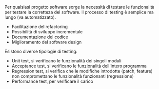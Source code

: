 Per qualsiasi progetto software sorge la necessità di testare le funzionalità per testare la corretteza del software. Il processo di testing è semplice ma lungo (va automatizzato).
- Facilitazione del refactoring
- Possibilità di sviluppo incrementale
- Documentazione del codice
- Miglioramento del software design

Esistono diverse tipologie di testing:
- Unit test, si verificano le funzionalità dei singoli moduli
- Acceptance test, si verificano le funzionalità dell'intero programma
- Regression test, si verifica che le modifiche introdotte (patch, feature) non compromettano le funzionalità funzionanti (regressione)
- Performance test, per verificare il carico